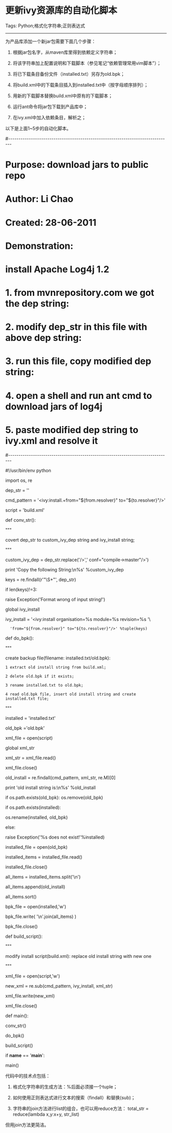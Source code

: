 # 更新ivy资源库的自动化脚本
Tags: Python;格式化字符串;正则表达式

------

为产品库添加一个新jar包需要下面几个步骤：

1. 根据jar包名字，从maven库里得到依赖定义字符串；

2. 将该字符串加上配置说明和下载脚本（参见笔记“依赖管理常用vim脚本”）；

3. 将已下载条目备份文件（installed.txt）另存为old.bpk；

4. 将build.xml中的下载条目插入到installed.txt中（按字母顺序排列）；

5. 用新的下载脚本替换build.xml中原有的下载脚本；

6. 运行ant命令将jar包下载到产品库中；

7. 在ivy.xml中加入依赖条目，解析之；

以下是上面1~5步的自动化脚本。

 #------------------------------------------------------------------------------- 

 # Purpose:  download jars to public repo 

 # Author:  Li Chao 

 # Created:  28-06-2011 

 # 

 # Demonstration: 

 # install Apache Log4j 1.2 

 #  1. from mvnrepository.com we got the dep string: 

 #   <dependency org="log4j" name="log4j" rev="1.2.16"/> 

 #  2. modify dep_str in this file with above dep string: 

 #  3. run this file, copy modified dep string: 

 #   <dependency org="log4j" name="log4j" rev="1.2.16" conf="compile->master"/> 

 #  4. open a shell and run ant cmd to download jars of log4j 

 #  5. paste modified dep string to ivy.xml and resolve it 

 #------------------------------------------------------------------------------- 

 #!/usr/bin/env python 

 import os, re 

  

 dep_str = '<dependency org="log4j" name="log4j" rev="1.2.16"/>' 

  

 cmd_pattern = '<ivy:install.+from="\$\{from.resolver\}" to="\$\{to.resolver\}"/>' 

 script = 'build.xml' 

  

 def conv_str(): 

  """ 

   covert dep_str to custom_ivy_dep string and ivy_install string; 

  """ 

  custom_ivy_dep = dep_str.replace('/>',' conf="compile->master"/>') 

  print 'Copy the following String:\n%s' %custom_ivy_dep 

  keys = re.findall(r'"\S+"', dep_str) 

  if len(keys)!=3: 

   raise Exception('Format wrong of input string!') 

  global ivy_install 

  ivy_install = '<ivy:install organisation=%s module=%s revision=%s '\ 

      'from="${from.resolver}" to="${to.resolver}"/>' %tuple(keys) 

  

 def do_bpk(): 

  """ 

   create backup file(filename: installed.txt/old.bpk): 

    1 extract old install string from build.xml; 

    2 delete old.bpk if it exists; 

    3 rename installed.txt to old.bpk; 

    4 read old.bpk file, insert old install string and create installed.txt file; 

  """ 

  installed = 'installed.txt' 

  old_bpk ='old.bpk' 

  xml_file = open(script) 

  global xml_str 

  xml_str = xml_file.read() 

  xml_file.close() 

  old_install = re.findall(cmd_pattern, xml_str, re.M)[0] 

  print 'old install string is:\n%s' %old_install 

  if os.path.exists(old_bpk): os.remove(old_bpk) 

  if os.path.exists(installed): 

   os.rename(installed, old_bpk) 

  else: 

   raise Exception('%s does not exist!'%installed) 

  installed_file = open(old_bpk) 

  installed_items = installed_file.read() 

  installed_file.close() 

  all_items = installed_items.split('\n') 

  all_items.append(old_install) 

  all_items.sort() 

  bpk_file = open(installed,'w') 

  bpk_file.write( '\n'.join(all_items) ) 

  bpk_file.close() 

  

 def build_script(): 

  """ 

   modify install script(build.xml): replace old install string with new one 

  """ 

  xml_file = open(script,'w') 

  new_xml = re.sub(cmd_pattern, ivy_install, xml_str) 

  xml_file.write(new_xml) 

  xml_file.close() 

  

 def main(): 

  conv_str() 

  do_bpk() 

  build_script() 

  

 if __name__ == '__main__': 

  main() 

 

代码中的技术点包括：

1. 格式化字符串的生成方法：%后面必须接一个tuple；

2. 如何使用正则表达式进行文本的搜索（findall）和替换(sub)；

3. 字符串的join方法进行list的组合，也可以用reduce方法： total_str = reduce(lambda x,y:x+y, str_list) 

  但用join方法更简洁。